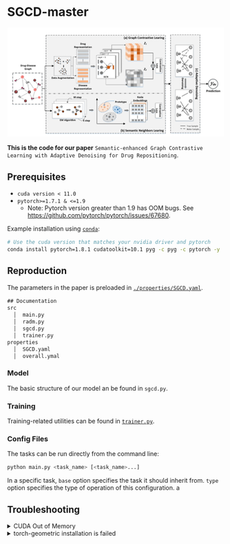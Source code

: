 # SGCD-master

![ ](model/MODEL1.png)


**This is the code for our paper** `Semantic-enhanced Graph Contrastive Learning with Adaptive Denoising for Drug Repositioning`.

## Prerequisites

* `cuda version < 11.0`
* `pytorch>=1.7.1 & <=1.9`
  * Note: Pytorch version greater than 1.9 has OOM bugs. See <https://github.com/pytorch/pytorch/issues/67680>.


Example installation using [`conda`](https://conda.io):

```bash
# Use the cuda version that matches your nvidia driver and pytorch
conda install pytorch=1.8.1 cudatoolkit=10.1 pyg -c pyg -c pytorch -y
```

## Reproduction

The parameters in the paper is preloaded in [`./properties/SGCD.yaml`](properties/SGCD.yaml).
```
## Documentation
src
  │  main.py
  │  radm.py
  │  sgcd.py
  │  trainer.py
properties
  │  SGCD.yaml
  │  overall.ymal
```
### Model

The basic structure of our model an be found in `sgcd.py`.

### Training

Training-related utilities can be found in [`trainer.py`](./trainer.py).

### Config Files
The tasks can be run directly from the command line:

```bash
python main.py <task_name> [<task_name>...]
```

In a specific task, `base` option specifies the task it should inherit from.
`type` option specifies the type of operation of this configuration.
a

## Troubleshooting

<details>

<summary>CUDA Out of Memory</summary>

We run experiments with V100(32GB) GPUs, please reduce the batch size if you don't have enough resources. Be aware that smaller batch size will hurt the performance for contrastive training
If the issue persists after adjusting batch size, downgrade pytorch to as early as possible (e.g. LTS 1.8.1 as of 2021/03).
This is possibly due to memory issues in higher pytorch versions.
See <https://github.com/pytorch/pytorch/issues/67680> for more information.

</details>

<details>

<summary>torch-geometric installation is failed</summary>

Please try downgrading the cuda version. Due to library dependency, torch_cluster, torch_scatter, torch_sparse and torch_spline_conv are required to install torch-geometric installations.

</details>

